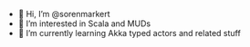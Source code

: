 - 👋 Hi, I’m @sorenmarkert
- 👀 I’m interested in Scala and MUDs
- 🌱 I’m currently learning Akka typed actors and related stuff

<!---
sorenmarkert/sorenmarkert is a ✨ special ✨ repository because its `README.md` (this file) appears on your GitHub profile.
You can click the Preview link to take a look at your changes.
--->
